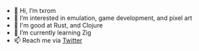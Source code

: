 - 👋 Hi, I’m txrom
- 👀 I’m interested in emulation, game development, and pixel art
- 💪 I'm good at Rust, and Clojure
- 🌱 I’m currently learning Zig
- 📫 Reach me via [Twitter](https://twitter.com/txrom_)

